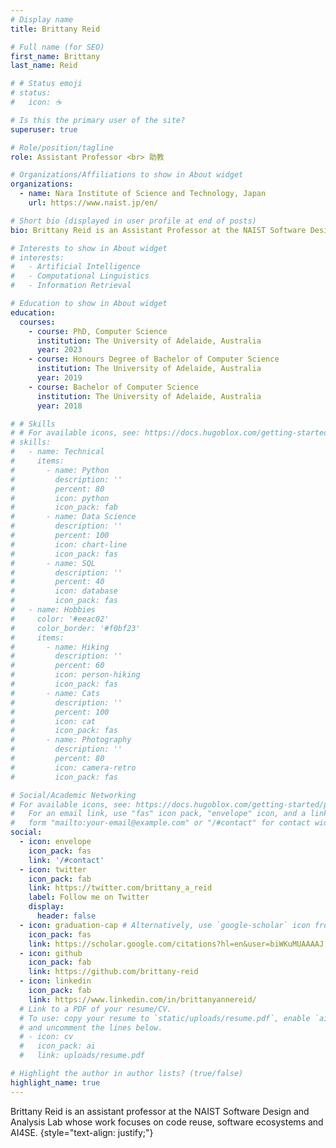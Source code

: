 ```yaml
---
# Display name
title: Brittany Reid

# Full name (for SEO)
first_name: Brittany
last_name: Reid

# # Status emoji
# status:
#   icon: ☕️

# Is this the primary user of the site?
superuser: true

# Role/position/tagline
role: Assistant Professor <br> 助教

# Organizations/Affiliations to show in About widget
organizations:
  - name: Nara Institute of Science and Technology, Japan
    url: https://www.naist.jp/en/

# Short bio (displayed in user profile at end of posts)
bio: Brittany Reid is an Assistant Professor at the NAIST Software Design and Analysis Lab whose work focuses on code reuse, software ecosystems and AI4SE.

# Interests to show in About widget
# interests:
#   - Artificial Intelligence
#   - Computational Linguistics
#   - Information Retrieval

# Education to show in About widget
education:
  courses:
    - course: PhD, Computer Science
      institution: The University of Adelaide, Australia
      year: 2023
    - course: Honours Degree of Bachelor of Computer Science
      institution: The University of Adelaide, Australia
      year: 2019
    - course: Bachelor of Computer Science
      institution: The University of Adelaide, Australia
      year: 2018

# # Skills
# # For available icons, see: https://docs.hugoblox.com/getting-started/page-builder/#icons
# skills:
#   - name: Technical
#     items:
#       - name: Python
#         description: ''
#         percent: 80
#         icon: python
#         icon_pack: fab
#       - name: Data Science
#         description: ''
#         percent: 100
#         icon: chart-line
#         icon_pack: fas
#       - name: SQL
#         description: ''
#         percent: 40
#         icon: database
#         icon_pack: fas
#   - name: Hobbies
#     color: '#eeac02'
#     color_border: '#f0bf23'
#     items:
#       - name: Hiking
#         description: ''
#         percent: 60
#         icon: person-hiking
#         icon_pack: fas
#       - name: Cats
#         description: ''
#         percent: 100
#         icon: cat
#         icon_pack: fas
#       - name: Photography
#         description: ''
#         percent: 80
#         icon: camera-retro
#         icon_pack: fas

# Social/Academic Networking
# For available icons, see: https://docs.hugoblox.com/getting-started/page-builder/#icons
#   For an email link, use "fas" icon pack, "envelope" icon, and a link in the
#   form "mailto:your-email@example.com" or "/#contact" for contact widget.
social:
  - icon: envelope
    icon_pack: fas
    link: '/#contact'
  - icon: twitter
    icon_pack: fab
    link: https://twitter.com/brittany_a_reid
    label: Follow me on Twitter
    display:
      header: false
  - icon: graduation-cap # Alternatively, use `google-scholar` icon from `ai` icon pack
    icon_pack: fas
    link: https://scholar.google.com/citations?hl=en&user=biWKuMUAAAAJ
  - icon: github
    icon_pack: fab
    link: https://github.com/brittany-reid
  - icon: linkedin
    icon_pack: fab
    link: https://www.linkedin.com/in/brittanyannereid/
  # Link to a PDF of your resume/CV.
  # To use: copy your resume to `static/uploads/resume.pdf`, enable `ai` icons in `params.yaml`,
  # and uncomment the lines below.
  # - icon: cv
  #   icon_pack: ai
  #   link: uploads/resume.pdf

# Highlight the author in author lists? (true/false)
highlight_name: true
---
```


Brittany Reid is an assistant professor at the NAIST Software Design and Analysis Lab whose work focuses on code reuse, software ecosystems and AI4SE.
{style="text-align: justify;"}
